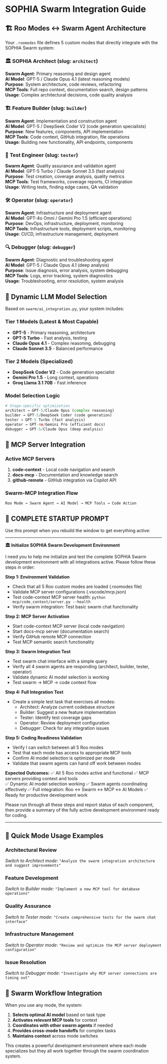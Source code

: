 # SOPHIA Swarm Integration Guide

## 🏗️ Roo Modes ↔ Swarm Agent Architecture

Your `.roomodes` file defines 5 custom modes that directly integrate with the SOPHIA Swarm system:

### 🏛️ **SOPHIA Architect** (slug: `architect`)
**Swarm Agent**: Primary reasoning and design agent  
**AI Model**: GPT-5 / Claude Opus 4.1 (latest reasoning models)  
**Purpose**: System architecture, code reviews, refactoring  
**MCP Tools**: Full repo context, documentation search, design patterns  
**Usage**: Complex architectural decisions, code quality analysis

### 🏗️ **Feature Builder** (slug: `builder`) 
**Swarm Agent**: Implementation and construction agent  
**AI Model**: GPT-5 / DeepSeek Coder V2 (code generation specialists)  
**Purpose**: New features, components, API implementation  
**MCP Tools**: Code context, GitHub integration, file operations  
**Usage**: Building new functionality, API endpoints, components

### 🧪 **Test Engineer** (slug: `tester`)
**Swarm Agent**: Quality assurance and validation agent  
**AI Model**: GPT-5 Turbo / Claude Sonnet 3.5 (fast analysis)  
**Purpose**: Test creation, coverage analysis, quality metrics  
**MCP Tools**: Test frameworks, coverage reports, CI integration  
**Usage**: Writing tests, finding edge cases, QA validation

### 🛠️ **Operator** (slug: `operator`)
**Swarm Agent**: Infrastructure and deployment agent  
**AI Model**: GPT-4o Omni / Gemini Pro 1.5 (efficient operations)  
**Purpose**: DevOps, infrastructure, deployment, monitoring  
**MCP Tools**: Infrastructure tools, deployment scripts, monitoring  
**Usage**: CI/CD, infrastructure management, deployment

### 🔍 **Debugger** (slug: `debugger`)
**Swarm Agent**: Diagnostic and troubleshooting agent  
**AI Model**: GPT-5 / Claude Opus 4.1 (deep analysis)  
**Purpose**: Issue diagnosis, error analysis, system debugging  
**MCP Tools**: Logs, error tracking, system diagnostics  
**Usage**: Troubleshooting, error resolution, system analysis

## 🤖 Dynamic LLM Model Selection

Based on `swarm/ai_integration.py`, your system includes:

### **Tier 1 Models** (Latest & Most Capable)
- **GPT-5** - Primary reasoning, architecture
- **GPT-5 Turbo** - Fast analysis, testing  
- **Claude Opus 4.1** - Complex reasoning, debugging
- **Claude Sonnet 3.5** - Balanced performance

### **Tier 2 Models** (Specialized)
- **DeepSeek Coder V2** - Code generation specialist
- **Gemini Pro 1.5** - Long context, operations
- **Groq Llama 3.1 70B** - Fast inference

### **Model Selection Logic**
```python
# Stage-specific optimization
architect → GPT-5/Claude Opus (complex reasoning)
builder → GPT-5/DeepSeek Coder (code generation) 
tester → GPT-5 Turbo (fast analysis)
operator → GPT-4o/Gemini Pro (efficient docs)
debugger → GPT-5/Claude Opus (deep analysis)
```

## 🔌 MCP Server Integration

### **Active MCP Servers**
1. **code-context** - Local code navigation and search
2. **docs-mcp** - Documentation and knowledge search  
3. **github-remote** - GitHub integration via Copilot API

### **Swarm-MCP Integration Flow**
```
Roo Mode → Swarm Agent → AI Model → MCP Tools → Code Action
```

## 🚀 COMPLETE STARTUP PROMPT

Use this prompt when you rebuild the window to get everything active:

---

**🏛️ Initialize SOPHIA Swarm Development Environment**

I need you to help me initialize and test the complete SOPHIA Swarm development environment with all integrations active. Please follow these steps in order:

**Step 1: Environment Validation**
- Check that all 5 Roo custom modes are loaded (.roomodes file)
- Validate MCP server configurations (.vscode/mcp.json)  
- Test code-context MCP server health: `python mcp/code_context/server.py --health`
- Verify swarm integration: Test basic swarm chat functionality

**Step 2: MCP Server Activation**
- Start code-context MCP server (local code navigation)
- Start docs-mcp server (documentation search)
- Verify GitHub remote MCP connection
- Test MCP semantic search functionality

**Step 3: Swarm Integration Test**
- Test swarm chat interface with a simple query
- Verify all 4 swarm agents are responding (architect, builder, tester, operator)
- Validate dynamic AI model selection is working
- Test swarm → MCP → code context flow

**Step 4: Full Integration Test**
- Create a simple test task that exercises all modes:
  - Architect: Analyze current codebase structure
  - Builder: Suggest a new feature implementation
  - Tester: Identify test coverage gaps
  - Operator: Review deployment configuration
  - Debugger: Check for any integration issues

**Step 5: Coding Readiness Validation**
- Verify I can switch between all 5 Roo modes
- Test that each mode has access to appropriate MCP tools
- Confirm AI model selection is optimized per mode
- Validate that swarm agents can hand off work between modes

**Expected Outcomes:**
✅ All 5 Roo modes active and functional
✅ MCP servers providing context and tools  
✅ Dynamic AI model selection working
✅ Swarm agents coordinating effectively
✅ Full integration: Roo ↔ Swarm ↔ MCP ↔ AI Models
✅ Ready for productive development work

Please run through all these steps and report status of each component, then provide a summary of the fully active development environment ready for coding.

---

## 🎯 Quick Mode Usage Examples

### **Architectural Review**
*Switch to Architect mode*: `"Analyze the swarm integration architecture and suggest improvements"`

### **Feature Development** 
*Switch to Builder mode*: `"Implement a new MCP tool for database operations"`

### **Quality Assurance**
*Switch to Tester mode*: `"Create comprehensive tests for the swarm chat interface"`

### **Infrastructure Management**
*Switch to Operator mode*: `"Review and optimize the MCP server deployment configuration"`

### **Issue Resolution**
*Switch to Debugger mode*: `"Investigate why MCP server connections are timing out"`

## 🔄 Swarm Workflow Integration

When you use any mode, the system:
1. **Selects optimal AI model** based on task type
2. **Activates relevant MCP tools** for context
3. **Coordinates with other swarm agents** if needed
4. **Provides cross-mode handoffs** for complex tasks
5. **Maintains context** across mode switches

This creates a powerful development environment where each mode specializes but they all work together through the swarm coordination system.